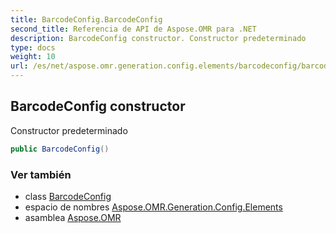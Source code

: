 ```yaml
---
title: BarcodeConfig.BarcodeConfig
second_title: Referencia de API de Aspose.OMR para .NET
description: BarcodeConfig constructor. Constructor predeterminado
type: docs
weight: 10
url: /es/net/aspose.omr.generation.config.elements/barcodeconfig/barcodeconfig/
---
```

## BarcodeConfig constructor

Constructor predeterminado

```csharp
public BarcodeConfig()
```

### Ver también

* class [BarcodeConfig](../)
* espacio de nombres [Aspose.OMR.Generation.Config.Elements](../../barcodeconfig/)
* asamblea [Aspose.OMR](../../../)


